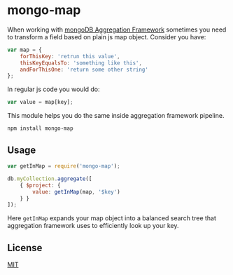 # mongo-map

When working with [mongoDB Aggregation Framework](http://docs.mongodb.org/manual/aggregation) sometimes you need to transform a field based on plain js map object. Consider you have:
```javascript
var map = {
	forThisKey: 'retrun this value',
	thisKeyEqualsTo: 'something like this',
	andForThisOne: 'return some other string'
};
```
In regular js code you would do:
```javascript
var value = map[key];
```
This module helps you do the same inside aggregation framework pipeline.

	npm install mongo-map

## Usage

```javascript
var getInMap = require('mongo-map');

db.myCollection.aggregate([
	{ $project: {
		value: getInMap(map, '$key')
	} }
]);
```
Here `getInMap` expands your map object into a balanced search tree that aggregation framework uses to efficiently look up your key.


## License

[MIT](http://opensource.org/licenses/MIT)
